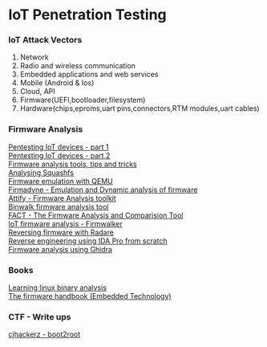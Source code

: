 # IoT Penetration Testing

### IoT Attack Vectors
1. Network<br/>
2. Radio and wireless communication<br/>
3. Embedded applications and web services<br/>
4. Mobile (Android & Ios)<br/>
5. Cloud, API<br/>
6. Firmware(UEFI,bootloader,filesystem)<br/>
7. Hardware(chips,eproms,uart pins,connectors,RTM modules,uart cables)

### Firmware Analysis
[Pentesting IoT devices - part 1](https://blog.mindedsecurity.com/2018/09/pentesting-iot-devices-part-1-static.html)<br/>
[Pentesting IoT devices - part 2](https://blog.mindedsecurity.com/2018/10/pentesting-iot-devices-part-2-dynamic.html)<br/>
[Firmware analysis tools, tips and tricks](https://www.pentestpartners.com/security-blog/how-to-do-firmware-analysis-tools-tips-and-tricks/)<br/>
[Analysing Squashfs](https://lifs.hallym.ac.kr/blog/2019/08/19/File-System-Analysis-of-LG-Forensic-Image-with-Binwalk.html)<br/>
[Firmware emulation with QEMU](https://www.youtube.com/watch?v=G0NNBloGIvs)<br/>
[Firmadyne - Emulation and Dynamic analysis of firmware](https://github.com/firmadyne/firmadyne)<br/>
[Attify - Firmware Analysis toolkit](https://blog.attify.com/getting-started-with-firmware-emulation/)<br/>
[Binwalk firmware analysis tool](https://www.basicinputoutput.com/2016/08/the-binwalk-firmware-analysis-tool.html)<br/>
[FACT - The Firmware Analysis and Comparision Tool](https://fkie-cad.github.io/FACT_core/)<br/>
[IoT firmware analysis - Firmwalker](https://github.com/craigz28/firmwalker)<br/>
[Reversing firmware with Radare](https://www.bored-nerds.com/reversing/radare/automotive/2019/07/07/reversing-firmware-with-radare.html)<br/>
[Reverse engineering using IDA Pro from scratch](https://www.youtube.com/watch?v=bYDK5IJphPU)<br/>
[Firmware analysis using Ghidra](https://chdk.fandom.com/wiki/Firmware_analysis_with_Ghidra)

### Books
[Learning linux binary analysis](https://www.packtpub.com/networking-and-servers/learning-linux-binary-analysis)<br/>
[The firmware handbook (Embedded Technology)](https://www.amazon.in/Firmware-Handbook-Embedded-Technology/dp/075067606X)


### CTF - Write ups
[cjhackerz - boot2root](https://cjhackerz.net/posts/writeup-first-ever-real-like-simulated-iot-security-challenge/)<br/>

